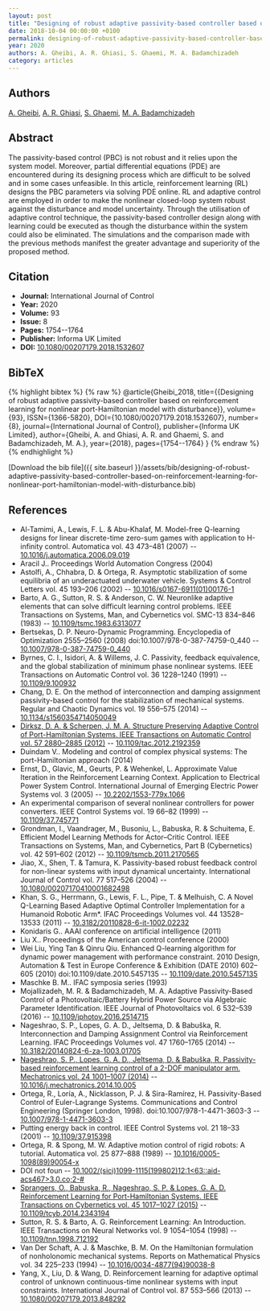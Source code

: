 ```yaml
---
layout: post
title: "Designing of robust adaptive passivity-based controller based on reinforcement learning for nonlinear port-Hamiltonian model with disturbance"
date: 2018-10-04 00:00:00 +0100
permalink: designing-of-robust-adaptive-passivity-based-controller-based-on-reinforcement-learning-for-nonlinear-port-hamiltonian-model-with-disturbance
year: 2020
authors: A. Gheibi, A. R. Ghiasi, S. Ghaemi, M. A. Badamchizadeh
category: articles
---
```

 
## Authors
[A. Gheibi](authors/a-gheibi), [A. R. Ghiasi](authors/a-r-ghiasi), [S. Ghaemi](authors/s-ghaemi), [M. A. Badamchizadeh](authors/m-a-badamchizadeh)
 
## Abstract
 The passivity-based control (PBC) is not robust and it relies upon the system model. Moreover, partial differential equations (PDE) are encountered during its designing process which are difficult to be solved and in some cases unfeasible. In this article, reinforcement learning (RL) designs the PBC parameters via solving PDE online. RL and adaptive control are employed in order to make the nonlinear closed-loop system robust against the disturbance and model uncertainty. Through the utilisation of adaptive control technique, the passivity-based controller design along with learning could be executed as though the disturbance within the system could also be eliminated. The simulations and the comparison made with the previous methods manifest the greater advantage and superiority of the proposed method.
 
## Citation
- **Journal:** International Journal of Control
- **Year:** 2020
- **Volume:** 93
- **Issue:** 8
- **Pages:** 1754--1764
- **Publisher:** Informa UK Limited
- **DOI:** [10.1080/00207179.2018.1532607](https://doi.org/10.1080/00207179.2018.1532607)
 
## BibTeX
{% highlight bibtex %}
{% raw %}
@article{Gheibi_2018,
  title={{Designing of robust adaptive passivity-based controller based on reinforcement learning for nonlinear port-Hamiltonian model with disturbance}},
  volume={93},
  ISSN={1366-5820},
  DOI={10.1080/00207179.2018.1532607},
  number={8},
  journal={International Journal of Control},
  publisher={Informa UK Limited},
  author={Gheibi, A. and Ghiasi, A. R. and Ghaemi, S. and Badamchizadeh, M. A.},
  year={2018},
  pages={1754--1764}
}
{% endraw %}
{% endhighlight %}
 
[Download the bib file]({{ site.baseurl }}/assets/bib/designing-of-robust-adaptive-passivity-based-controller-based-on-reinforcement-learning-for-nonlinear-port-hamiltonian-model-with-disturbance.bib)
 
## References
- Al-Tamimi, A., Lewis, F. L. & Abu-Khalaf, M. Model-free Q-learning designs for linear discrete-time zero-sum games with application to H-infinity control. Automatica vol. 43 473–481 (2007) -- [10.1016/j.automatica.2006.09.019](https://doi.org/10.1016/j.automatica.2006.09.019)
- Aracil J.. Proceedings World Automation Congress (2004)
- Astolfi, A., Chhabra, D. & Ortega, R. Asymptotic stabilization of some equilibria of an underactuated underwater vehicle. Systems &amp; Control Letters vol. 45 193–206 (2002) -- [10.1016/s0167-6911(01)00176-1](https://doi.org/10.1016/s0167-6911(01)00176-1)
- Barto, A. G., Sutton, R. S. & Anderson, C. W. Neuronlike adaptive elements that can solve difficult learning control problems. IEEE Transactions on Systems, Man, and Cybernetics vol. SMC-13 834–846 (1983) -- [10.1109/tsmc.1983.6313077](https://doi.org/10.1109/tsmc.1983.6313077)
- Bertsekas, D. P. Neuro-Dynamic Programming. Encyclopedia of Optimization 2555–2560 (2008) doi:10.1007/978-0-387-74759-0_440 -- [10.1007/978-0-387-74759-0_440](https://doi.org/10.1007/978-0-387-74759-0_440)
- Byrnes, C. I., Isidori, A. & Willems, J. C. Passivity, feedback equivalence, and the global stabilization of minimum phase nonlinear systems. IEEE Transactions on Automatic Control vol. 36 1228–1240 (1991) -- [10.1109/9.100932](https://doi.org/10.1109/9.100932)
- Chang, D. E. On the method of interconnection and damping assignment passivity-based control for the stabilization of mechanical systems. Regular and Chaotic Dynamics vol. 19 556–575 (2014) -- [10.1134/s1560354714050049](https://doi.org/10.1134/s1560354714050049)
- [Dirksz, D. A. & Scherpen, J. M. A. Structure Preserving Adaptive Control of Port-Hamiltonian Systems. IEEE Transactions on Automatic Control vol. 57 2880–2885 (2012)](structure-preserving-adaptive-control-of-port-hamiltonian-systems) -- [10.1109/tac.2012.2192359](https://doi.org/10.1109/tac.2012.2192359)
- Duindam V.. Modeling and control of complex physical systems: The port-Hamiltonian approach (2014)
- Ernst, D., Glavic, M., Geurts, P. & Wehenkel, L. Approximate Value Iteration in the Reinforcement Learning Context. Application to Electrical Power System Control. International Journal of Emerging Electric Power Systems vol. 3 (2005) -- [10.2202/1553-779x.1066](https://doi.org/10.2202/1553-779x.1066)
- An experimental comparison of several nonlinear controllers for power converters. IEEE Control Systems vol. 19 66–82 (1999) -- [10.1109/37.745771](https://doi.org/10.1109/37.745771)
- Grondman, I., Vaandrager, M., Busoniu, L., Babuska, R. & Schuitema, E. Efficient Model Learning Methods for Actor–Critic Control. IEEE Transactions on Systems, Man, and Cybernetics, Part B (Cybernetics) vol. 42 591–602 (2012) -- [10.1109/tsmcb.2011.2170565](https://doi.org/10.1109/tsmcb.2011.2170565)
- Jiao, X., Shen, T. & Tamura, K. Passivity-based robust feedback control for non-linear systems with input dynamical uncertainty. International Journal of Control vol. 77 517–526 (2004) -- [10.1080/00207170410001682498](https://doi.org/10.1080/00207170410001682498)
- Khan, S. G., Herrmann, G., Lewis, F. L., Pipe, T. & Melhuish, C. A Novel Q-Learning Based Adaptive Optimal Controller Implementation for a Humanoid Robotic Arm*. IFAC Proceedings Volumes vol. 44 13528–13533 (2011) -- [10.3182/20110828-6-it-1002.02232](https://doi.org/10.3182/20110828-6-it-1002.02232)
- Konidaris G.. AAAI conference on artificial intelligence (2011)
- Liu X.. Proceedings of the American control conference (2000)
- Wei Liu, Ying Tan & Qinru Qiu. Enhanced Q-learning algorithm for dynamic power management with performance constraint. 2010 Design, Automation &amp; Test in Europe Conference &amp; Exhibition (DATE 2010) 602–605 (2010) doi:10.1109/date.2010.5457135 -- [10.1109/date.2010.5457135](https://doi.org/10.1109/date.2010.5457135)
- Maschke B. M.. IFAC symposia series (1993)
- Mojallizadeh, M. R. & Badamchizadeh, M. A. Adaptive Passivity-Based Control of a Photovoltaic/Battery Hybrid Power Source via Algebraic Parameter Identification. IEEE Journal of Photovoltaics vol. 6 532–539 (2016) -- [10.1109/jphotov.2016.2514715](https://doi.org/10.1109/jphotov.2016.2514715)
- Nageshrao, S. P., Lopes, G. A. D., Jeltsema, D. & Babuška, R. Interconnection and Damping Assignment Control via Reinforcement Learning. IFAC Proceedings Volumes vol. 47 1760–1765 (2014) -- [10.3182/20140824-6-za-1003.01705](https://doi.org/10.3182/20140824-6-za-1003.01705)
- [Nageshrao, S. P., Lopes, G. A. D., Jeltsema, D. & Babuška, R. Passivity-based reinforcement learning control of a 2-DOF manipulator arm. Mechatronics vol. 24 1001–1007 (2014)](passivity-based-reinforcement-learning-control-of-a-2-dof-manipulator-arm) -- [10.1016/j.mechatronics.2014.10.005](https://doi.org/10.1016/j.mechatronics.2014.10.005)
- Ortega, R., Loría, A., Nicklasson, P. J. & Sira-Ramírez, H. Passivity-Based Control of Euler-Lagrange Systems. Communications and Control Engineering (Springer London, 1998). doi:10.1007/978-1-4471-3603-3 -- [10.1007/978-1-4471-3603-3](https://doi.org/10.1007/978-1-4471-3603-3)
- Putting energy back in control. IEEE Control Systems vol. 21 18–33 (2001) -- [10.1109/37.915398](https://doi.org/10.1109/37.915398)
- Ortega, R. & Spong, M. W. Adaptive motion control of rigid robots: A tutorial. Automatica vol. 25 877–888 (1989) -- [10.1016/0005-1098(89)90054-x](https://doi.org/10.1016/0005-1098(89)90054-x)
- DOI not foun -- [10.1002/(sici)1099-1115(199802)12:1<63::aid-acs467>3.0.co;2-#](https://doi.org/10.1002/(sici)1099-1115(199802)12:1<63::aid-acs467>3.0.co;2-#)
- [Sprangers, O., Babuska, R., Nageshrao, S. P. & Lopes, G. A. D. Reinforcement Learning for Port-Hamiltonian Systems. IEEE Transactions on Cybernetics vol. 45 1017–1027 (2015)](reinforcement-learning-for-port-hamiltonian-systems) -- [10.1109/tcyb.2014.2343194](https://doi.org/10.1109/tcyb.2014.2343194)
- Sutton, R. S. & Barto, A. G. Reinforcement Learning: An Introduction. IEEE Transactions on Neural Networks vol. 9 1054–1054 (1998) -- [10.1109/tnn.1998.712192](https://doi.org/10.1109/tnn.1998.712192)
- Van Der Schaft, A. J. & Maschke, B. M. On the Hamiltonian formulation of nonholonomic mechanical systems. Reports on Mathematical Physics vol. 34 225–233 (1994) -- [10.1016/0034-4877(94)90038-8](https://doi.org/10.1016/0034-4877(94)90038-8)
- Yang, X., Liu, D. & Wang, D. Reinforcement learning for adaptive optimal control of unknown continuous-time nonlinear systems with input constraints. International Journal of Control vol. 87 553–566 (2013) -- [10.1080/00207179.2013.848292](https://doi.org/10.1080/00207179.2013.848292)

